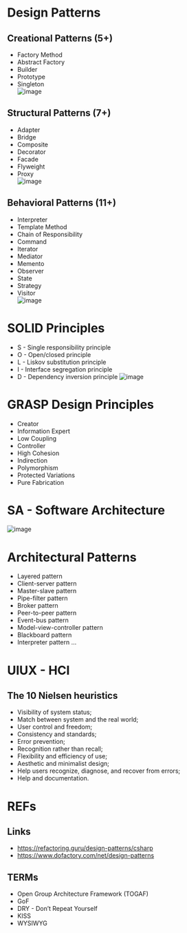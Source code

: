 
# Design Patterns  

## Creational Patterns (5+)  
- Factory Method    
- Abstract Factory    
- Builder    
- Prototype    
- Singleton    
![image](https://user-images.githubusercontent.com/18588011/236390155-558e33d9-8610-45a2-b32d-2f1c93247b82.png)



## Structural Patterns (7+)  
- Adapter  
- Bridge   
- Composite  
- Decorator  
- Facade  
- Flyweight  
- Proxy  
![image](https://user-images.githubusercontent.com/18588011/236390211-65a7ce7e-c84b-4f3a-81bc-5951e298db41.png)



## Behavioral Patterns (11+)    
- Interpreter  
- Template Method  
- Chain of Responsibility  
- Command  
- Iterator  
- Mediator  
- Memento  
- Observer  
- State  
- Strategy  
- Visitor  
![image](https://user-images.githubusercontent.com/18588011/236390251-fc68e1f0-5ea8-4763-a5ba-980260a771dc.png)




# SOLID Principles  
- S - Single responsibility principle  
- O - Open/closed principle  
- L - Liskov substitution principle  
- I - Interface segregation principle  
- D - Dependency inversion principle
![image](https://user-images.githubusercontent.com/18588011/236390436-404521d6-9135-4965-899c-3164fa66b521.png)



# GRASP Design Principles  
- Creator  
- Information Expert  
- Low Coupling  
- Controller  
- High Cohesion  
- Indirection  
- Polymorphism  
- Protected Variations  
- Pure Fabrication  

# SA - Software Architecture

![image](https://user-images.githubusercontent.com/18588011/236390777-608d45da-a77a-486e-9177-61761d50be95.png)


# Architectural Patterns
- Layered pattern
- Client-server pattern
- Master-slave pattern
- Pipe-filter pattern
- Broker pattern
- Peer-to-peer pattern
- Event-bus pattern
- Model-view-controller pattern
- Blackboard pattern
- Interpreter pattern
...


# UIUX - HCI

## The 10 Nielsen heuristics

- Visibility of system status;
- Match between system and the real world;
- User control and freedom;
- Consistency and standards;
- Error prevention;
- Recognition rather than recall;
- Flexibility and efficiency of use;
- Aesthetic and minimalist design;
- Help users recognize, diagnose, and recover from errors;
- Help and documentation.



# REFs

## Links  
- https://refactoring.guru/design-patterns/csharp 
- https://www.dofactory.com/net/design-patterns  

## TERMs  
- Open Group Architecture Framework (TOGAF) 
- GoF
- DRY - Don’t Repeat Yourself
- KISS
- WYSIWYG
